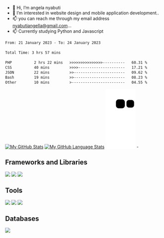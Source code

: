 - 👋 Hi, I’m angela nyabuti
- 👀 I’m interested in website design and mobile application development..
- 📫 you can reach me through my email address nyabutiangella@gmail.com...
- 📫 Currently studying Python and Javascript 

<!--START_SECTION:waka-->

```text
From: 21 January 2023 - To: 24 January 2023

Total Time: 3 hrs 57 mins

PHP          2 hrs 22 mins   >>>>>>>>>>>>>>>----------   60.31 %
CSS          40 mins         >>>>---------------------   17.21 %
JSON         22 mins         >>-----------------------   09.62 %
Bash         19 mins         >>-----------------------   08.23 %
Other        10 mins         >------------------------   04.55 %
```

<!--END_SECTION:waka-->

[![My GitHub Stats](https://github-readme-stats.vercel.app/api/?username=angelanyabuti&count_private=true&theme=tokyonight&showicons=true)]()
[![My GitHub Language Stats](https://github-readme-stats.vercel.app/api/top-langs/?username=angelanyabuti&langs_count=5&theme=tokyonight)]()
![Snake](https://github.com/angelanyabuti/angelanyabuti/blob/output/github-contribution-grid-snake.svg)
-<h2> Frameworks and Libraries </h2> 
<p>
    <img src="https://img.shields.io/badge/.NET-512BD4?style=for-the-badge&logo=dotnet&logoColor=white" />
  <img src="https://img.shields.io/badge/Vue.js-35495E?style=for-the-badge&logo=vuedotjs&logoColor=4FC08D" />
  <img src="https://img.shields.io/badge/Laravel-FF2D20?style=for-the-badge&logo=laravel&logoColor=white" />

</p>
<h2> Tools </h2>
<p> 
  <img src="https://img.shields.io/badge/Visual_Studio_Code-0078D4?style=for-the-badge&logo=visual%20studio%20code&logoColor=white" />
  <img src="https://img.shields.io/badge/Visual_Studio-5C2D91?style=for-the-badge&logo=visual%20studio&logoColor=white" />
  <img src="https://img.shields.io/badge/sublime_text-%23575757.svg?&style=for-the-badge&logo=sublime-text&logoColor=important" />
</p>
<h2> Databases </h2>
<p>
      <img src="https://img.shields.io/badge/MySQL-00000F?style=for-the-badge&logo=mysql&logoColor=white" />
</p>

<!---
angelanyabuti/angelanyabuti is a ✨ special ✨ repository because its `README.md` (this file) appears on your GitHub profile.
You can click the Preview link to take a look at your changes.
--->
